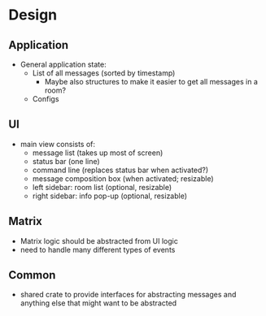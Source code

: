 # Design

## Application

- General application state:
  - List of all messages (sorted by timestamp)
    - Maybe also structures to make it easier to get all messages in a room?
  - Configs

## UI

- main view consists of:
  - message list (takes up most of screen)
  - status bar (one line)
  - command line (replaces status bar when activated?)
  - message composition box (when activated; resizable)
  - left sidebar: room list (optional, resizable)
  - right sidebar: info pop-up (optional, resizable)

## Matrix

- Matrix logic should be abstracted from UI logic
- need to handle many different types of events

## Common

- shared crate to provide interfaces for abstracting messages and anything else
  that might want to be abstracted
